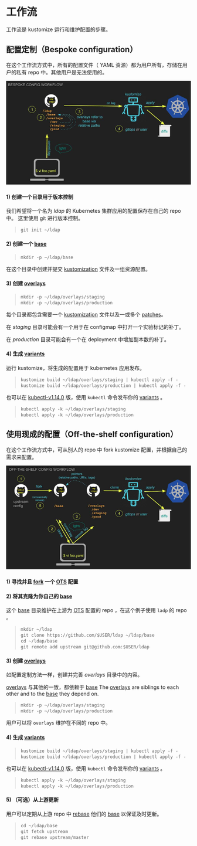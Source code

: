 [OTS]: ../glossary.md#off-the-shelf-configuration
[apply]: ../glossary.md#apply
[applying]: ../glossary.md#apply
[base]: ../glossary.md#base
[fork]: https://guides.github.com/activities/forking/
[variants]: ../glossary.md#variant
[kustomization]: ../glossary.md#kustomization
[off-the-shelf]: ../glossary.md#off-the-shelf-configuration
[overlays]: ../glossary.md#overlay
[patch]: ../glossary.md#patch
[patches]: ../glossary.md#patch
[rebase]: https://git-scm.com/docs/git-rebase
[resources]: ../glossary.md#resource
[workflowBespoke]: ../workflowBespoke.jpg
[workflowOts]: ../workflowOts.jpg
[kubectl-v1.14.0]:https://kubernetes.io/blog/2019/03/25/kubernetes-1-14-release-announcement/

# 工作流

工作流是 kustomize 运行和维护配置的步骤。

## 配置定制（Bespoke configuration）

在这个工作流方式中，所有的配置文件（ YAML 资源）都为用户所有，存储在用户的私有 repo 中。其他用户是无法使用的。

![bespoke config workflow image][workflowBespoke]

#### 1) 创建一个目录用于版本控制

我们希望将一个名为 _ldap_ 的 Kubernetes 集群应用的配置保存在自己的 repo 中。
这里使用 git 进行版本控制。

> ```
> git init ~/ldap
> ```

#### 2) 创建一个 [base]

> ```
> mkdir -p ~/ldap/base
> ```

在这个目录中创建并提交 [kustomization] 文件及一组资源配置。

#### 3) 创建 [overlays]

> ```
> mkdir -p ~/ldap/overlays/staging
> mkdir -p ~/ldap/overlays/production
> ```

每个目录都包含需要一个 [kustomization] 文件以及一或多个 [patches]。

在 _staging_ 目录可能会有一个用于在 configmap 中打开一个实验标记的补丁。

在 _production_ 目录可能会有一个在 deployment 中增加副本数的补丁。

#### 4) 生成 [variants]

运行 kustomize，将生成的配置用于 kubernetes 应用发布。

> ```
> kustomize build ~/ldap/overlays/staging | kubectl apply -f -
> kustomize build ~/ldap/overlays/production | kubectl apply -f -
> ```

也可以在 [kubectl-v1.14.0] 版，使用 ```kubectl``` 命令发布你的 [variants] 。
> ```
> kubectl apply -k ~/ldap/overlays/staging
> kubectl apply -k ~/ldap/overlays/production
> ```

## 使用现成的配置（Off-the-shelf configuration）

在这个工作流方式中，可从别人的 repo 中 fork kustomize 配置，并根据自己的需求来配置。


![off-the-shelf config workflow image][workflowOts]

#### 1) 寻找并且 [fork] 一个 [OTS] 配置

#### 2) 将其克隆为你自己的 [base]

这个 [base] 目录维护在上游为 [OTS] 配置的 repo ，在这个例子使用 `ladp` 的 repo 。

> ```
> mkdir ~/ldap
> git clone https://github.com/$USER/ldap ~/ldap/base
> cd ~/ldap/base
> git remote add upstream git@github.com:$USER/ldap
> ```

#### 3) 创建 [overlays]

如配置定制方法一样，创建并完善 _overlays_ 目录中的内容。

[overlays] 与其他的一致，都依赖于 [base]
The [overlays] are siblings to each other and to the
[base] they depend on.

> ```
> mkdir -p ~/ldap/overlays/staging
> mkdir -p ~/ldap/overlays/production
> ```

用户可以将 `overlays` 维护在不同的 repo 中。

#### 4) 生成 [variants]

> ```
> kustomize build ~/ldap/overlays/staging | kubectl apply -f -
> kustomize build ~/ldap/overlays/production | kubectl apply -f -
> ```

也可以在 [kubectl-v1.14.0] 版，使用 ```kubectl``` 命令发布你的 [variants] 。
> ```
> kubectl apply -k ~/ldap/overlays/staging
> kubectl apply -k ~/ldap/overlays/production
> ```

#### 5) （可选）从上游更新

用户可以定期从上游 repo 中 [rebase] 他们的 [base] 以保证及时更新。

> ```
> cd ~/ldap/base
> git fetch upstream
> git rebase upstream/master
> ```
